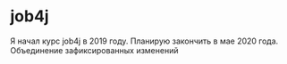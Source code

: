 # job4j

Я начал курс job4j в 2019 году. Планирую закончить
в мае 2020 года. 
Объединение зафиксированных изменений